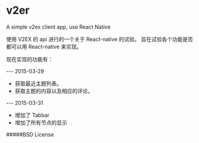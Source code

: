 # v2er

A simple v2ex client app, use React Native

使用 V2EX 的 api 进行的一个关于 React-native 的试验。
旨在试验各个功能是否都可以用 React-native 来实现。

现在实现的功能有：

--- 2015-03-29

  - 获取最近主题列表。
  - 获取主题的内容以及相应的评论。
   
--- 2015-03-31

  - 增加了 Tabbar
  - 增加了所有节点的显示

#####BSD License
